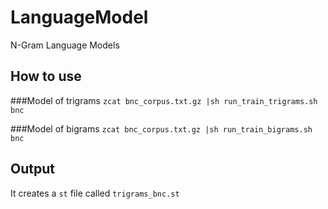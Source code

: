 # LanguageModel
N-Gram Language Models

## How to use
###Model of trigrams
`zcat bnc_corpus.txt.gz |sh run_train_trigrams.sh bnc`

###Model of bigrams
`zcat bnc_corpus.txt.gz |sh run_train_bigrams.sh bnc`

## Output
It creates a `st` file called `trigrams_bnc.st`
